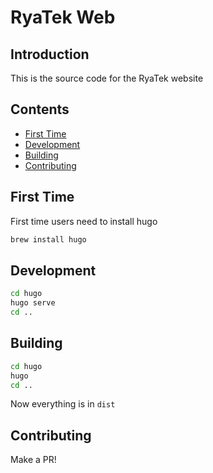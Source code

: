 # RyaTek Web

## Introduction

This is the source code for the RyaTek website

## Contents

- [First Time](#first-time)
- [Development](#development)
- [Building](#building)
- [Contributing](#contributing)


## First Time

First time users need to install hugo

```bash
brew install hugo
```

## Development

```bash
cd hugo
hugo serve
cd ..
```

## Building

```bash
cd hugo
hugo
cd ..
```

Now everything is in `dist`

## Contributing

Make a PR!
